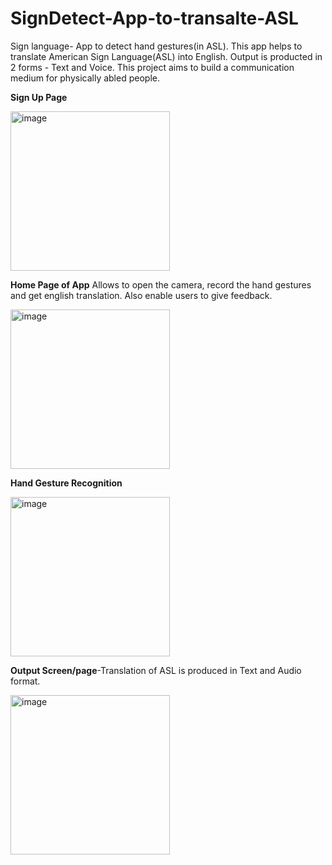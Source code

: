 # SignDetect-App-to-transalte-ASL
Sign language- App to detect hand gestures(in ASL). This app helps to translate American Sign Language(ASL) into English. Output is producted in 2 forms - Text and Voice.
This project aims to build a communication medium for physically abled people.

**Sign Up Page**

<img width="255" alt="image" src="https://github.com/jadhavvaish/SignDetect-App-to-transalte-ASL/assets/81427041/9ea2b578-0f76-4c01-98d8-ae68bf93901f">

**Home Page of App** Allows to open the camera, record the hand gestures and get english translation. Also enable users to give feedback.  

<img width="255" alt="image" src="https://github.com/jadhavvaish/SignDetect-App-to-transalte-ASL/assets/81427041/066c0530-2b57-4142-bee9-3bea4537dc6e">

**Hand Gesture Recognition**

<img width="255" alt="image" src="https://github.com/jadhavvaish/SignDetect-App-to-transalte-ASL/assets/81427041/dca91a53-6c9b-4d26-815e-6daf82b12613">

**Output Screen/page**-Translation of ASL is produced in Text and Audio format.

<img width="255" alt="image" src="https://github.com/jadhavvaish/SignDetect-App-to-transalte-ASL/assets/81427041/9ae702e8-9f4c-496c-8167-f58399475cf0">

